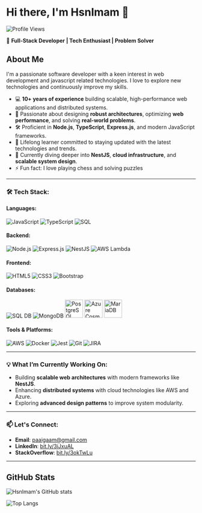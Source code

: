 # Hi there, I'm HsnImam 👋

![Profile Views](https://komarev.com/ghpvc/?username=HsnImam&color=blueviolet)

🌟 **Full-Stack Developer | Tech Enthusiast | Problem Solver**  


## About Me

I'm a passionate software developer with a keen interest in web development and javascript related technologies. I love to explore new technologies and continuously improve my skills.

- 💻 **10+ years of experience** building scalable, high-performance web applications and distributed systems.  
- 🎯 Passionate about designing **robust architectures**, optimizing **web performance**, and solving **real-world problems**.  
- 🛠 Proficient in **Node.js**, **TypeScript**, **Express.js**, and modern JavaScript frameworks.  
- 🧠 Lifelong learner committed to staying updated with the latest technologies and trends.  
- 🌱 Currently diving deeper into **NestJS**, **cloud infrastructure**, and **scalable system design**.
- ⚡ Fun fact: I love playing chess and solving puzzles 

---

### 🛠 Tech Stack:

#### **Languages**:
<p align="left">
  <img src="https://img.icons8.com/color/48/000000/javascript.png" alt="JavaScript" />
  <img src="https://img.icons8.com/color/48/000000/typescript.png" alt="TypeScript" />
  <img src="https://img.icons8.com/ios-filled/50/000000/sql.png" alt="SQL" />
</p>

#### **Backend**:
<p align="left">
  <img src="https://img.icons8.com/color/48/000000/nodejs.png" alt="Node.js" />
  <img src="https://img.icons8.com/ios/50/000000/express-js.png" alt="Express.js" />
  <img src="https://img.icons8.com/color/48/000000/nestjs.png" alt="NestJS" />
  <img src="https://img.icons8.com/color/48/000000/amazon-web-services.png" alt="AWS Lambda" />
</p>

#### **Frontend**:
<p align="left">
  <img src="https://img.icons8.com/color/48/000000/html-5.png" alt="HTML5" />
  <img src="https://img.icons8.com/color/48/000000/css3.png" alt="CSS3" />
  <img src="https://img.icons8.com/color/48/000000/bootstrap.png" alt="Bootstrap" />
</p>

#### **Databases**:
<p align="left">
  <img src="https://img.icons8.com/ios-filled/50/000000/sql.png" alt="SQL DB" />
  <img src="https://img.icons8.com/color/48/000000/mongodb.png" alt="MongoDB" />
  <img src="https://upload.wikimedia.org/wikipedia/commons/2/29/Postgresql_elephant.svg" alt="PostgreSQL" height="48" />
  <img src="https://upload.wikimedia.org/wikipedia/commons/a/a8/Microsoft_Azure_Logo.svg" alt="Azure Cosmos DB" height="48" />
  <img src="https://mariadb.com/wp-content/themes/mariadb-sage/public/images/mariadb-logo-mark.88b2ec.png" alt="MariaDB" height="48" />
</p>

#### **Tools & Platforms**:
<p align="left">
  <img src="https://img.icons8.com/color/48/000000/amazon-web-services.png" alt="AWS" />
  <img src="https://img.icons8.com/color/48/000000/docker.png" alt="Docker" />
  <img src="https://img.icons8.com/ios-filled/50/000000/javascript-logo.png" alt="Jest" />
  <img src="https://img.icons8.com/color/48/000000/git.png" alt="Git" />
  <img src="https://img.icons8.com/color/48/000000/jira.png" alt="JIRA" />
</p>

---

### 💡 What I’m Currently Working On:
- Building **scalable web architectures** with modern frameworks like **NestJS**.  
- Enhancing **distributed systems** with cloud technologies like AWS and Azure.  
- Exploring **advanced design patterns** to improve system modularity.  

---

### 📫 Let's Connect:
- **Email**: paaigaam@gmail.com  
- **LinkedIn**: [bit.ly/3iJxuAL](https://bit.ly/3iJxuAL)  
- **StackOverflow**: [bit.ly/3okTwLu](https://bit.ly/3okTwLu)  

---

## GitHub Stats

![HsnImam's GitHub stats](https://github-readme-stats.vercel.app/api?username=HsnImam&show_icons=true&theme=radical)

![Top Langs](https://github-readme-stats.vercel.app/api/top-langs/?username=HsnImam&layout=compact&theme=radical)
